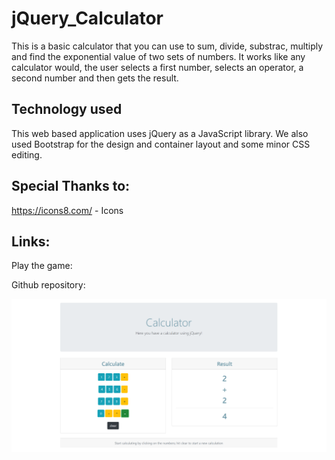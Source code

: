 # jQuery_Calculator

This is a basic calculator that you can use to sum, divide, substrac, multiply and find the exponential value of two sets of numbers. It works like any calculator would, the user selects a first number, selects an operator, a second number and then gets the result. 

## Technology used

This web based application uses jQuery as a JavaScript library. We also used Bootstrap for the design and container layout and some minor CSS editing. 

## Special Thanks to:

 https://icons8.com/ - Icons

## Links:

Play the game:

Github repository:

![jQuery Calculator](images/jQueryCalculator.png)
